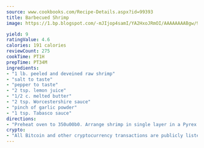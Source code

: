 ```yaml
---
source: www.cookbooks.com/Recipe-Details.aspx?id=99393
title: Barbecued Shrimp
image: https://1.bp.blogspot.com/-mJIjop4samI/YA2HxoJRmOI/AAAAAAAABgw/9Q6cN5purxQQ0M3111-VxRXtHYk4x987wCLcBGAsYHQ/s320/19.png

yield: 9
ratingValue: 4.6
calories: 191 calories
reviewCount: 275
cookTime: PT1H
prepTime: PT34M
ingredients:
- "1 lb. peeled and deveined raw shrimp"
- "salt to taste"
- "pepper to taste"
- "2 tsp. lemon juice"
- "1/2 c. melted butter"
- "2 tsp. Worcestershire sauce"
- "pinch of garlic powder"
- "1 tsp. Tabasco sauce"
directions:
- "Preheat oven to 350u00b0. Arrange shrimp in single layer in a Pyrex baking dish. Add salt and pepper to taste. Combine remaining ingredients, stirring well. Pour mixture over shrimp. Bake at 350u00b0 for 25 to 30 minutes. Shrimp will turn pink when done. Serves 2. Serve with plenty of French bread."
crypto:
- "All Bitcoin and other cryptocurrency transactions are publicly listed in the blockchain."
---
```

